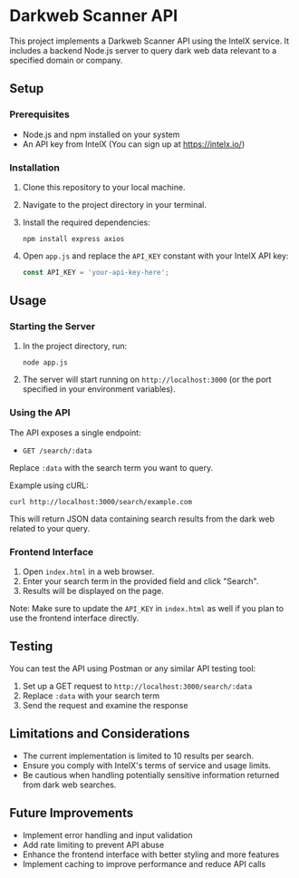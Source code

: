 # Darkweb Scanner API

This project implements a Darkweb Scanner API using the IntelX service. It includes a backend Node.js server to query dark web data relevant to a specified domain or company.

## Setup

### Prerequisites

- Node.js and npm installed on your system
- An API key from IntelX (You can sign up at https://intelx.io/)

### Installation

1. Clone this repository to your local machine.
2. Navigate to the project directory in your terminal.
3. Install the required dependencies:

   ```
   npm install express axios
   ```

4. Open `app.js` and replace the `API_KEY` constant with your IntelX API key:

   ```javascript
   const API_KEY = 'your-api-key-here';
   ```

## Usage

### Starting the Server

1. In the project directory, run:

   ```
   node app.js
   ```

2. The server will start running on `http://localhost:3000` (or the port specified in your environment variables).

### Using the API

The API exposes a single endpoint:

- `GET /search/:data`

Replace `:data` with the search term you want to query.

Example using cURL:

```
curl http://localhost:3000/search/example.com
```

This will return JSON data containing search results from the dark web related to your query.

### Frontend Interface

1. Open `index.html` in a web browser.
2. Enter your search term in the provided field and click "Search".
3. Results will be displayed on the page.

Note: Make sure to update the `API_KEY` in `index.html` as well if you plan to use the frontend interface directly.

## Testing

You can test the API using Postman or any similar API testing tool:

1. Set up a GET request to `http://localhost:3000/search/:data`
2. Replace `:data` with your search term
3. Send the request and examine the response

## Limitations and Considerations

- The current implementation is limited to 10 results per search.
- Ensure you comply with IntelX's terms of service and usage limits.
- Be cautious when handling potentially sensitive information returned from dark web searches.

## Future Improvements

- Implement error handling and input validation
- Add rate limiting to prevent API abuse
- Enhance the frontend interface with better styling and more features
- Implement caching to improve performance and reduce API calls

